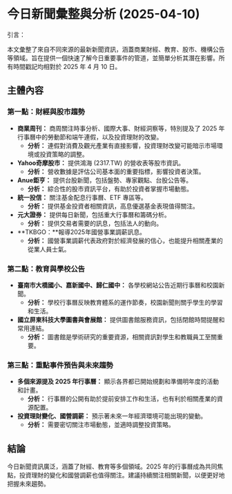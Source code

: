 # 今日新聞彙整與分析 (2025-04-10)

引言：

本文彙整了來自不同來源的最新新聞資訊，涵蓋商業財經、教育、股市、機構公告等領域。旨在提供一個快速了解今日重要事件的管道，並簡單分析其潛在影響。所有時間戳記均相對於 2025 年 4 月 10 日。

## 主體內容

### 第一點：財經與股市趨勢

*   **商業周刊：** 商周關注時事分析、國際大事、財經洞察等，特別提及了 2025 年行事曆中的勞動節和端午連假，以及投資理財的改變。
    *   **分析：** 連假對消費及觀光產業有直接影響，投資理財改變可能暗示市場環境或投資策略的調整。
*   **Yahoo奇摩股市：** 提供鴻海 (2317.TW) 的營收表等股市資訊。
    *   **分析：** 營收數據是評估公司基本面的重要指標，影響投資者決策。
*   **Anue鉅亨：** 提供台股新聞，包括盤勢、專家觀點、台股公告等。
    *   **分析：** 綜合性的股市資訊平台，有助於投資者掌握市場動態。
*   **統一投信：** 關注基金配息行事曆、ETF 專區等。
    *   **分析：** 提供基金投資者相關資訊，高息優選基金表現值得關注。
*   **元大證券：** 提供每日新聞，包括重大行事曆和籌碼分析。
    *   **分析：** 提供交易者需要的訊息，包括法人的動向。
*   **TKBGO：**報導2025年國營事業調薪訊息。
    *   **分析：** 國營事業調薪代表政府對於經濟發展的信心，也能提升相關產業的從業人員士氣。

### 第二點：教育與學校公告

*   **臺南市大橋國小、嘉新國中、歸仁國中：** 各學校網站公告近期行事曆和校園新聞。
    *   **分析：** 學校行事曆反映教育體系的運作節奏，校園新聞則關乎學生的學習和生活。
*   **國立屏東科技大學圖書與會展館：** 提供圖書館服務資訊，包括閉館時間提醒和常用連結。
    *   **分析：** 圖書館是學術研究的重要資源，相關資訊對學生和教職員工至關重要。

### 第三點：重點事件預告與未來趨勢

*   **多個來源提及 2025 年行事曆：** 顯示各界都已開始規劃和準備明年度的活動和計畫。
    *   **分析：** 行事曆的公開有助於提前安排工作和生活，也有利於相關產業的資源配置。
*   **投資理財變化、國營調薪：** 預示著未來一年經濟環境可能出現的變動。
    *   **分析：** 需要密切關注市場動態，並適時調整投資策略。

## 結論

今日新聞資訊廣泛，涵蓋了財經、教育等多個領域。2025 年的行事曆成為共同焦點，投資理財的變化和國營調薪也值得關注。建議持續關注相關新聞，以便更好地把握未來趨勢。
